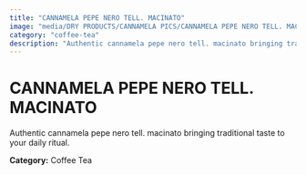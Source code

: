 ```yaml
---
title: "CANNAMELA PEPE NERO TELL. MACINATO"
image: "media/DRY PRODUCTS/CANNAMELA PICS/CANNAMELA PEPE NERO TELL. MACINATO.png"
category: "coffee-tea"
description: "Authentic cannamela pepe nero tell. macinato bringing traditional taste to your daily ritual."
---
```


# CANNAMELA PEPE NERO TELL. MACINATO

Authentic cannamela pepe nero tell. macinato bringing traditional taste to your daily ritual.

**Category:** Coffee Tea
